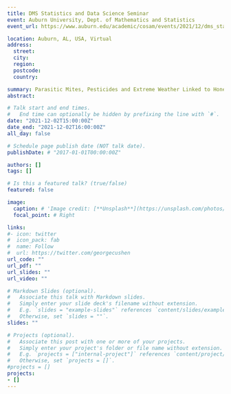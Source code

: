 ```yaml
---
title: DMS Statistics and Data Science Seminar
event: Auburn University, Dept. of Mathematics and Statistics
event_url: https://www.auburn.edu/academic/cosam/events/2021/12/dms_statistics_and_data_science_seminar.htm

location: Auburn, AL, USA, Virtual
address:
  street: 
  city: 
  region: 
  postcode:
  country: 

summary: Parasitic Mites, Pesticides and Extreme Weather Linked to Honey Bee Loss: a Study Across the United States Through Multiple Open Data Sources
abstract: 

# Talk start and end times.
#   End time can optionally be hidden by prefixing the line with `#`.
date: "2021-12-02T15:00:00Z" 
date_end: "2021-12-02T16:00:00Z"  
all_day: false

# Schedule page publish date (NOT talk date).
publishDate: # "2017-01-01T00:00:00Z"

authors: []
tags: []

# Is this a featured talk? (true/false)
featured: false

image:
  caption: # 'Image credit: [**Unsplash**](https://unsplash.com/photos/bzdhc5b3Bxs)'
  focal_point: # Right

links:
#- icon: twitter
#  icon_pack: fab
#  name: Follow
#  url: https://twitter.com/georgecushen
url_code: ""
url_pdf: ""
url_slides: ""
url_video: ""

# Markdown Slides (optional).
#   Associate this talk with Markdown slides.
#   Simply enter your slide deck's filename without extension.
#   E.g. `slides = "example-slides"` references `content/slides/example-slides.md`.
#   Otherwise, set `slides = ""`.
slides: "" 

# Projects (optional).
#   Associate this post with one or more of your projects.
#   Simply enter your project's folder or file name without extension.
#   E.g. `projects = ["internal-project"]` references `content/project/deep-learning/index.md`.
#   Otherwise, set `projects = []`.
#projects = []
projects:
- []
---
```

